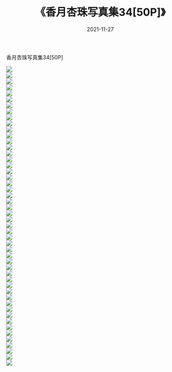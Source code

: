 ﻿---
layout: post
title:  《香月杏珠写真集34[50P]》
date:   2021-11-27
img: http://pic.660000.xyz/1:/性感/2021/香月杏珠写真集34[50P]/000.jpg
categories: [美女, 清纯, 唯美]
---

香月杏珠写真集34[50P]

  ![](http://pic.660000.xyz/1:/性感/2021/香月杏珠写真集34[50P]/001.jpg) <br> ![](http://pic.660000.xyz/1:/性感/2021/香月杏珠写真集34[50P]/002.jpg) <br> ![](http://pic.660000.xyz/1:/性感/2021/香月杏珠写真集34[50P]/003.jpg) <br> ![](http://pic.660000.xyz/1:/性感/2021/香月杏珠写真集34[50P]/004.jpg) <br> ![](http://pic.660000.xyz/1:/性感/2021/香月杏珠写真集34[50P]/005.jpg) <br> ![](http://pic.660000.xyz/1:/性感/2021/香月杏珠写真集34[50P]/006.jpg) <br> ![](http://pic.660000.xyz/1:/性感/2021/香月杏珠写真集34[50P]/007.jpg) <br> ![](http://pic.660000.xyz/1:/性感/2021/香月杏珠写真集34[50P]/008.jpg) <br> ![](http://pic.660000.xyz/1:/性感/2021/香月杏珠写真集34[50P]/009.jpg) <br> ![](http://pic.660000.xyz/1:/性感/2021/香月杏珠写真集34[50P]/010.jpg) <br> ![](http://pic.660000.xyz/1:/性感/2021/香月杏珠写真集34[50P]/011.jpg) <br> ![](http://pic.660000.xyz/1:/性感/2021/香月杏珠写真集34[50P]/012.jpg) <br> ![](http://pic.660000.xyz/1:/性感/2021/香月杏珠写真集34[50P]/013.jpg) <br> ![](http://pic.660000.xyz/1:/性感/2021/香月杏珠写真集34[50P]/014.jpg) <br> ![](http://pic.660000.xyz/1:/性感/2021/香月杏珠写真集34[50P]/015.jpg) <br> ![](http://pic.660000.xyz/1:/性感/2021/香月杏珠写真集34[50P]/016.jpg) <br> ![](http://pic.660000.xyz/1:/性感/2021/香月杏珠写真集34[50P]/017.jpg) <br> ![](http://pic.660000.xyz/1:/性感/2021/香月杏珠写真集34[50P]/018.jpg) <br> ![](http://pic.660000.xyz/1:/性感/2021/香月杏珠写真集34[50P]/019.jpg) <br> ![](http://pic.660000.xyz/1:/性感/2021/香月杏珠写真集34[50P]/020.jpg) <br> ![](http://pic.660000.xyz/1:/性感/2021/香月杏珠写真集34[50P]/021.jpg) <br> ![](http://pic.660000.xyz/1:/性感/2021/香月杏珠写真集34[50P]/022.jpg) <br> ![](http://pic.660000.xyz/1:/性感/2021/香月杏珠写真集34[50P]/023.jpg) <br> ![](http://pic.660000.xyz/1:/性感/2021/香月杏珠写真集34[50P]/024.jpg) <br> ![](http://pic.660000.xyz/1:/性感/2021/香月杏珠写真集34[50P]/025.jpg) <br> ![](http://pic.660000.xyz/1:/性感/2021/香月杏珠写真集34[50P]/026.jpg) <br> ![](http://pic.660000.xyz/1:/性感/2021/香月杏珠写真集34[50P]/027.jpg) <br> ![](http://pic.660000.xyz/1:/性感/2021/香月杏珠写真集34[50P]/028.jpg) <br> ![](http://pic.660000.xyz/1:/性感/2021/香月杏珠写真集34[50P]/029.jpg) <br> ![](http://pic.660000.xyz/1:/性感/2021/香月杏珠写真集34[50P]/030.jpg) <br> ![](http://pic.660000.xyz/1:/性感/2021/香月杏珠写真集34[50P]/031.jpg) <br> ![](http://pic.660000.xyz/1:/性感/2021/香月杏珠写真集34[50P]/032.jpg) <br> ![](http://pic.660000.xyz/1:/性感/2021/香月杏珠写真集34[50P]/033.jpg) <br> ![](http://pic.660000.xyz/1:/性感/2021/香月杏珠写真集34[50P]/034.jpg) <br> ![](http://pic.660000.xyz/1:/性感/2021/香月杏珠写真集34[50P]/035.jpg) <br> ![](http://pic.660000.xyz/1:/性感/2021/香月杏珠写真集34[50P]/036.jpg) <br> ![](http://pic.660000.xyz/1:/性感/2021/香月杏珠写真集34[50P]/037.jpg) <br> ![](http://pic.660000.xyz/1:/性感/2021/香月杏珠写真集34[50P]/038.jpg) <br> ![](http://pic.660000.xyz/1:/性感/2021/香月杏珠写真集34[50P]/039.jpg) <br> ![](http://pic.660000.xyz/1:/性感/2021/香月杏珠写真集34[50P]/040.jpg) <br> ![](http://pic.660000.xyz/1:/性感/2021/香月杏珠写真集34[50P]/041.jpg) <br> ![](http://pic.660000.xyz/1:/性感/2021/香月杏珠写真集34[50P]/042.jpg) <br> ![](http://pic.660000.xyz/1:/性感/2021/香月杏珠写真集34[50P]/043.jpg) <br> ![](http://pic.660000.xyz/1:/性感/2021/香月杏珠写真集34[50P]/044.jpg) <br> ![](http://pic.660000.xyz/1:/性感/2021/香月杏珠写真集34[50P]/045.jpg) <br> ![](http://pic.660000.xyz/1:/性感/2021/香月杏珠写真集34[50P]/046.jpg) <br> ![](http://pic.660000.xyz/1:/性感/2021/香月杏珠写真集34[50P]/047.jpg) <br> ![](http://pic.660000.xyz/1:/性感/2021/香月杏珠写真集34[50P]/048.jpg) <br> ![](http://pic.660000.xyz/1:/性感/2021/香月杏珠写真集34[50P]/049.jpg) <br> ![](http://pic.660000.xyz/1:/性感/2021/香月杏珠写真集34[50P]/050.jpg) <br>